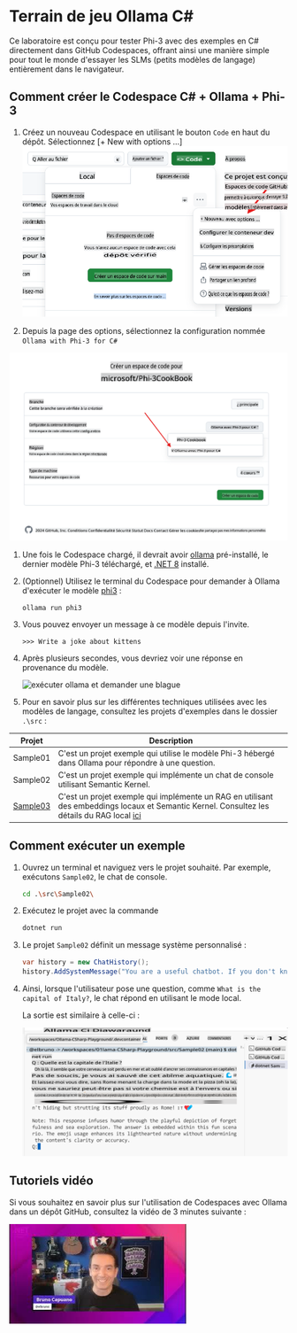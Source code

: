 # Terrain de jeu Ollama C#

Ce laboratoire est conçu pour tester Phi-3 avec des exemples en C# directement dans GitHub Codespaces, offrant ainsi une manière simple pour tout le monde d'essayer les SLMs (petits modèles de langage) entièrement dans le navigateur.

## Comment créer le Codespace C# + Ollama + Phi-3

1. Créez un nouveau Codespace en utilisant le bouton `Code` en haut du dépôt. Sélectionnez [+ New with options ...]
![Créer un Codespace avec options](../../../../../translated_images/10NewCodespacesWithOptions.b50796422fc7f6d13721a50b72de8b62d83a7951fdace787a0dc12edc22ce807.fr.png)

1. Depuis la page des options, sélectionnez la configuration nommée `Ollama with Phi-3 for C#`

![Sélectionner l'option Ollama with Phi-3 for C#, pour créer le Codespace](../../../../../translated_images/12NewCSOllamaCodespace.38aab1c942efe444653b4141918ce6d081ce6e9638e0d16117f5b93ce1deee42.fr.png)

1. Une fois le Codespace chargé, il devrait avoir [ollama](https://ollama.com/) pré-installé, le dernier modèle Phi-3 téléchargé, et [.NET 8](https://dotnet.microsoft.com/download) installé.

1. (Optionnel) Utilisez le terminal du Codespace pour demander à Ollama d'exécuter le modèle [phi3](https://ollama.com/library/phi3) :

    ```shell
    ollama run phi3
    ```

4. Vous pouvez envoyer un message à ce modèle depuis l'invite.

    ```shell
    >>> Write a joke about kittens
    ```

5. Après plusieurs secondes, vous devriez voir une réponse en provenance du modèle.

    ![exécuter ollama et demander une blague](../../../../../md/07.Labs/CsharpOllamaCodeSpaces/20ollamarunphi.gif)

1. Pour en savoir plus sur les différentes techniques utilisées avec les modèles de langage, consultez les projets d'exemples dans le dossier `.\src` :

| Projet | Description |
|--------|-------------|
| Sample01  | C'est un projet exemple qui utilise le modèle Phi-3 hébergé dans Ollama pour répondre à une question.  |
| Sample02  | C'est un projet exemple qui implémente un chat de console utilisant Semantic Kernel. |
| [Sample03](./src/Sample03/readme.md)  | C'est un projet exemple qui implémente un RAG en utilisant des embeddings locaux et Semantic Kernel. Consultez les détails du RAG local [ici](./src/Sample03/readme.md) |

## Comment exécuter un exemple

1. Ouvrez un terminal et naviguez vers le projet souhaité. Par exemple, exécutons `Sample02`, le chat de console.

    ```bash
    cd .\src\Sample02\
    ```

1. Exécutez le projet avec la commande

    ```bash
    dotnet run
    ```

1. Le projet `Sample02` définit un message système personnalisé :

    ```csharp
    var history = new ChatHistory();
    history.AddSystemMessage("You are a useful chatbot. If you don't know an answer, say 'I don't know!'. Always reply in a funny ways. Use emojis if possible.");

    ```

1. Ainsi, lorsque l'utilisateur pose une question, comme `What is the capital of Italy?`, le chat répond en utilisant le mode local.
   
    La sortie est similaire à celle-ci :

    ![Démo de chat en cours d'exécution](../../../../../translated_images/20SampleConsole.22997336ed0fa683bcc3238bb8e953b3a533d28196bc42e7cd1527261dd0689b.fr.png)

## Tutoriels vidéo

Si vous souhaitez en savoir plus sur l'utilisation de Codespaces avec Ollama dans un dépôt GitHub, consultez la vidéo de 3 minutes suivante :

[![Regarder la vidéo](../../../../../translated_images/40ytintro.09cf17cbf9dd4cf8faa91668c42172417f86851025ef325454ce65903606bb9e.fr.jpg)](https://youtu.be/HmKpHErUEHM)

